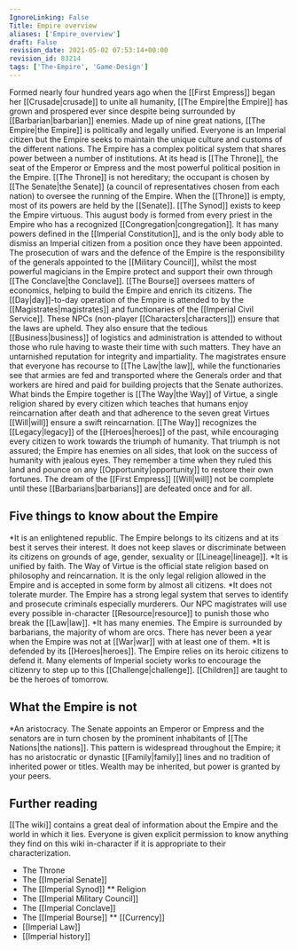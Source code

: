 ```yaml
---
IgnoreLinking: False
Title: Empire overview
aliases: ['Empire_overview']
draft: False
revision_date: 2021-05-02 07:53:14+00:00
revision_id: 83214
tags: ['The-Empire', 'Game-Design']
---
```


Formed nearly four hundred years ago when the [[First Empress]] began her [[Crusade|crusade]] to unite all humanity, [[The Empire|the Empire]] has grown and prospered ever since despite being surrounded by [[Barbarian|barbarian]] enemies. Made up of nine great nations, [[The Empire|the Empire]] is politically and legally unified. Everyone is an Imperial citizen but the Empire seeks to maintain the unique culture and customs of the different nations.
The Empire has a complex political system that shares power between a number of institutions. At its head is [[The Throne]], the seat of the Emperor or Empress and the most powerful political position in the Empire. [[The Throne]] is not hereditary; the occupant is chosen by [[The Senate|the Senate]] (a council of representatives chosen from each nation) to oversee the running of the Empire. When the [[Throne]] is empty, most of its powers are held by the [[Senate]].
[[The Synod]] exists to keep the Empire virtuous. This august body is formed from every priest in the Empire who has a recognized [[Congregation|congregation]]. It has many powers defined in the [[Imperial Constitution]], and is the only body able to dismiss an Imperial citizen from a position once they have been appointed. The prosecution of wars and the defence of the Empire is the responsibility of the generals appointed to the [[Military Council]], whilst the most powerful magicians in the Empire protect and support their own through [[The Conclave|the Conclave]]. [[The Bourse]] oversees matters of economics, helping to build the Empire and enrich its citizens.
The [[Day|day]]-to-day operation of the Empire is attended to by the [[Magistrates|magistrates]] and functionaries of the [[Imperial Civil Service]]. These NPCs (non-player [[Characters|characters]]) ensure that the laws are upheld. They also ensure that the tedious [[Business|business]] of logistics and administration is attended to without those who rule having to waste their time with such matters. They have an untarnished reputation for integrity and impartiality. The magistrates ensure that everyone has recourse to [[The Law|the law]], while the functionaries see that armies are fed and transported where the Generals order and that workers are hired and paid for building projects that the Senate authorizes. 
What binds the Empire together is [[The Way|the Way]] of Virtue, a single religion shared by every citizen which teaches that humans enjoy reincarnation after death and that adherence to the seven great Virtues [[Will|will]] ensure a swift reincarnation. [[The Way]] recognizes the [[Legacy|legacy]] of the [[Heroes|heroes]] of the past, while encouraging every citizen to work towards the triumph of humanity.
That triumph is not assured; the Empire has enemies on all sides, that look on the success of humanity with jealous eyes. They remember a time when they ruled this land and pounce on any [[Opportunity|opportunity]] to restore their own fortunes. The dream of the [[First Empress]] [[Will|will]] not be complete until these [[Barbarians|barbarians]] are defeated once and for all.
## Five things to know about the Empire
*It is an enlightened republic. The Empire belongs to its citizens and at its best it serves their interest. It does not keep slaves or discriminate between its citizens on grounds of age, gender, sexuality or [[Lineage|lineage]].
*It is unified by faith. The Way of Virtue is the official state religion based on philosophy and reincarnation. It is the only legal religion allowed in the Empire and is accepted in some form by almost all citizens.
*It does not tolerate murder. The Empire has a strong legal system that serves to identify and prosecute criminals especially murderers. Our NPC magistrates will use every possible in-character [[Resource|resource]] to punish those who break the [[Law|law]].
*It has many enemies. The Empire is surrounded by barbarians, the majority of whom are orcs. There has never been a year when the Empire was not at [[War|war]] with at least one of them.
*It is defended by its [[Heroes|heroes]]. The Empire relies on its heroic citizens to defend it. Many elements of Imperial society works to encourage the citizenry to step up to this [[Challenge|challenge]]. [[Children]] are taught to be the heroes of tomorrow.
## What the Empire is not
*An aristocracy. The Senate appoints an Emperor or Empress and the senators are in turn chosen by the prominent inhabitants of [[The Nations|the nations]]. This pattern is widespread throughout the Empire; it has no aristocratic or dynastic [[Family|family]] lines and no tradition of inherited power or titles. Wealth may be inherited, but power is granted by your peers.
## Further reading
[[The wiki]] contains a great deal of information about the Empire and the world in which it lies. Everyone is given explicit permission to know anything they find on this wiki in-character if it is appropriate to their characterization.
* The Throne
* The [[Imperial Senate]]
* The [[Imperial Synod]]
** Religion
* The [[Imperial Military Council]]
* The [[Imperial Conclave]]
* The [[Imperial Bourse]]
** [[Currency]]
* [[Imperial Law]]
* [[Imperial history]]